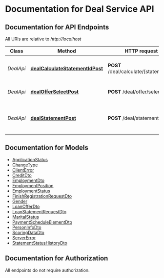 # Documentation for Deal Service API

<a name="documentation-for-api-endpoints"></a>
## Documentation for API Endpoints

All URIs are relative to *http://localhost*

| Class | Method | HTTP request | Description |
|------------ | ------------- | ------------- | -------------|
| *DealApi* | [**dealCalculateStatementIdPost**](Apis/DealApi.md#dealcalculatestatementidpost) | **POST** /deal/calculate/{statementId} | Завершить регистрацию и рассчитать кредит |
*DealApi* | [**dealOfferSelectPost**](Apis/DealApi.md#dealofferselectpost) | **POST** /deal/offer/select | Выбрать одно из предложений |
*DealApi* | [**dealStatementPost**](Apis/DealApi.md#dealstatementpost) | **POST** /deal/statement | Создать заявку и получить кредитные предложения |


<a name="documentation-for-models"></a>
## Documentation for Models

 - [ApplicationStatus](./Models/ApplicationStatus.md)
 - [ChangeType](./Models/ChangeType.md)
 - [ClientError](./Models/ClientError.md)
 - [CreditDto](./Models/CreditDto.md)
 - [EmploymentDto](./Models/EmploymentDto.md)
 - [EmploymentPosition](./Models/EmploymentPosition.md)
 - [EmploymentStatus](./Models/EmploymentStatus.md)
 - [FinishRegistrationRequestDto](./Models/FinishRegistrationRequestDto.md)
 - [Gender](./Models/Gender.md)
 - [LoanOfferDto](./Models/LoanOfferDto.md)
 - [LoanStatementRequestDto](./Models/LoanStatementRequestDto.md)
 - [MaritalStatus](./Models/MaritalStatus.md)
 - [PaymentScheduleElementDto](./Models/PaymentScheduleElementDto.md)
 - [PersonInfoDto](./Models/PersonInfoDto.md)
 - [ScoringDataDto](./Models/ScoringDataDto.md)
 - [ServerError](./Models/ServerError.md)
 - [StatementStatusHistoryDto](./Models/StatementStatusHistoryDto.md)


<a name="documentation-for-authorization"></a>
## Documentation for Authorization

All endpoints do not require authorization.
